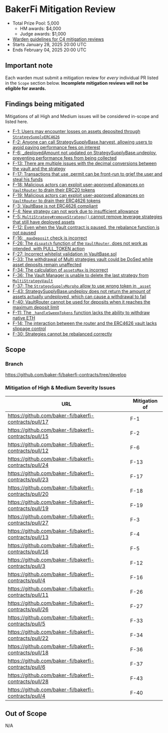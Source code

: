 # BakerFi Mitigation Review
- Total Prize Pool: 5,000
  - HM awards: $4,000
  - Judge awards: $1,000
- [Warden guidelines for C4 mitigation reviews](https://code4rena.notion.site/Guidelines-for-C4-mitigation-reviews-ed10fc5cfbf640bd8dcec66f38b343c4)
- Starts January 28, 2025 20:00 UTC 
- Ends February 04, 2025 20:00 UTC 

## Important note 

Each warden must submit a mitigation review for *every* individual PR listed in the `Scope` section below. **Incomplete mitigation reviews will not be eligible for awards.**

## Findings being mitigated

Mitigations of all High and Medium issues will be considered in-scope and listed here.

- [F-1: Users may encounter losses on assets deposited through `StrategySupplyERC4626`](https://code4rena.com/evaluate/2024-12-bakerfi-invitational/findings/F-1)
- [F-2: Anyone can call StrategySupplyBase.harvest, allowing users to avoid paying performance fees on interest](https://code4rena.com/evaluate/2024-12-bakerfi-invitational/findings/F-2)
- [F-6: _deployedAmount not updated on StrategySupplyBase.undeploy, preventing performance fees from being collected](https://code4rena.com/evaluate/2024-12-bakerfi-invitational/findings/F-6)
- [F-13: There are multiple issues with the decimal conversions between the vault and the strategy ](https://code4rena.com/evaluate/2024-12-bakerfi-invitational/findings/F-13)
- [F-17: Transactions that use .permit can be front-run to grief the user and steal his funds](https://code4rena.com/evaluate/2024-12-bakerfi-invitational/findings/F-17)
- [F-18: Malicious actors can exploit user-approved allowances on `VaultRouter` to drain their ERC20 tokens](https://code4rena.com/evaluate/2024-12-bakerfi-invitational/findings/F-18)
- [F-19: Malicious actors can exploit user-approved allowances on `VaultRouter` to drain their ERC4626 tokens](https://code4rena.com/evaluate/2024-12-bakerfi-invitational/findings/F-19)
- [F-3: VaultBase is not ERC4626 compliant](https://code4rena.com/evaluate/2024-12-bakerfi-invitational/findings/F-3)
- [F-4: New strategy can not work due to insufficient allowance](https://code4rena.com/evaluate/2024-12-bakerfi-invitational/findings/F-4)
- [F-5: `MultiStrategy#removeStrategy()` cannot remove leverage strategies that still have deployed assets ](https://code4rena.com/evaluate/2024-12-bakerfi-invitational/findings/F-5)
- [F-12: Even when the Vault contract is paused, the rebalance function is not paused ](https://code4rena.com/evaluate/2024-12-bakerfi-invitational/findings/F-12)
- [F-16: `_maxDeposit` check is incorrect](https://code4rena.com/evaluate/2024-12-bakerfi-invitational/findings/F-16)
- [F-26: The `dispatch` function of the `VaultRouter`, does not work as intended, with PULL_TOKEN action](https://code4rena.com/evaluate/2024-12-bakerfi-invitational/findings/F-26)
- [F-27: Incorrect whitelist validation in VaultBase.sol](https://code4rena.com/evaluate/2024-12-bakerfi-invitational/findings/F-27)
- [F-33: The withdrawal of Multi strategies vault could be DoSed while asset deposits remain unaffected](https://code4rena.com/evaluate/2024-12-bakerfi-invitational/findings/F-33)
- [F-34: The calculation of `assetsMax` is incorrect](https://code4rena.com/evaluate/2024-12-bakerfi-invitational/findings/F-34)
- [F-36: The Vault Manager is unable to delete the last strategy from `MultiStrategyVault`](https://code4rena.com/evaluate/2024-12-bakerfi-invitational/findings/F-36)
- [F-37: The `StrategySupplyMorpho` allow to use wrong token in `_asset`](https://code4rena.com/evaluate/2024-12-bakerfi-invitational/findings/F-37)
- [F-43: StrategySupplyBase.undeploy does not return the amount of assets actually undeployed, which can cause a withdrawal to fail](https://code4rena.com/evaluate/2024-12-bakerfi-invitational/findings/F-43)
- [F-40: VaultRouter cannot be used for deposits when it reaches the maximum deposit limit](https://code4rena.com/evaluate/2024-12-bakerfi-invitational/findings/F-31)
- [F-11: The `_handleSweepTokens` function lacks the ability to withdraw native ETH](https://code4rena.com/evaluate/2024-12-bakerfi-invitational/findings/F-11)
- [F-14: The interaction between the router and the ERC4626 vault lacks slippage control](https://code4rena.com/evaluate/2024-12-bakerfi-invitational/findings/F-14)
- [F-30: Strategies cannot be rebalanced correctly](https://code4rena.com/evaluate/2024-12-bakerfi-invitational/findings/F-30)



## Scope

### Branch

https://github.com/baker-fi/bakerfi-contracts/tree/develop


### Mitigation of High & Medium Severity Issues

| URL | Mitigation of | 
| ----------- | ------------- |
| https://github.com/baker-fi/bakerfi-contracts/pull/17 | F-1 |
| https://github.com/baker-fi/bakerfi-contracts/pull/15 | F-2 |  
| https://github.com/baker-fi/bakerfi-contracts/pull/12 | F-6 |  
| https://github.com/baker-fi/bakerfi-contracts/pull/24 | F-13 | 
| https://github.com/baker-fi/bakerfi-contracts/pull/23 | F-17 | 
| https://github.com/baker-fi/bakerfi-contracts/pull/20 | F-18 | 
| https://github.com/baker-fi/bakerfi-contracts/pull/19 | F-19 |  
| https://github.com/baker-fi/bakerfi-contracts/pull/27 | F-3 |  
| https://github.com/baker-fi/bakerfi-contracts/pull/13 | F-4 |  
| https://github.com/baker-fi/bakerfi-contracts/pull/16 | F-5 |  
| https://github.com/baker-fi/bakerfi-contracts/pull/3 | F-12 |  
| https://github.com/baker-fi/bakerfi-contracts/pull/4 | F-16 |  
| https://github.com/baker-fi/bakerfi-contracts/pull/11 | F-26 |  
| https://github.com/baker-fi/bakerfi-contracts/pull/26 | F-27 |  
| https://github.com/baker-fi/bakerfi-contracts/pull/5 | F-33 |  
| https://github.com/baker-fi/bakerfi-contracts/pull/22 | F-34 |  
| https://github.com/baker-fi/bakerfi-contracts/pull/18 | F-36 |  
| https://github.com/baker-fi/bakerfi-contracts/pull/6 | F-37 | 
| https://github.com/baker-fi/bakerfi-contracts/pull/28 | F-43 |  
| https://github.com/baker-fi/bakerfi-contracts/pull/4 | F-40 |  

## Out of Scope

N/A
